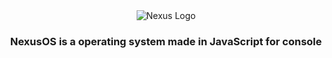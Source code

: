 <div align=center>
  <img src="https://cdn.discordapp.com/attachments/1102233292524236911/1160533660043333712/nexus.png?ex=65350232&is=65228d32&hm=e12487fa39db87eb89d00b5f445836ebf167abe366548ad3169e2eddb9e515e3&" alt="Nexus Logo">

  ### NexusOS is a operating system made in JavaScript for console
  
</div>
<br>